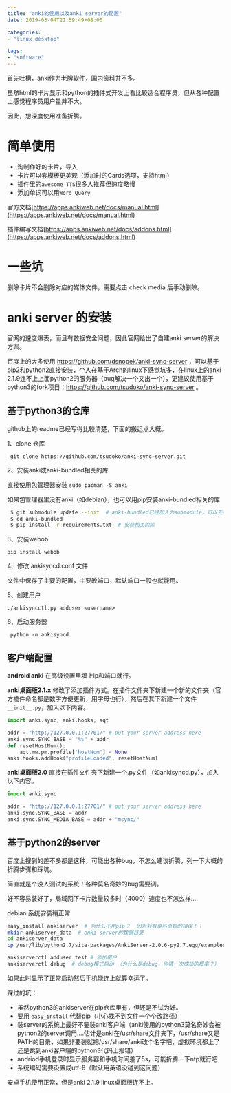 ```yaml
---
title: "anki的使用以及anki server的配置"
date: 2019-03-04T21:59:49+08:00

categories:
- "linux desktop"

tags:
- "software"
---
```


首先吐槽，anki作为老牌软件，国内资料并不多。

虽然html的卡片显示和python的插件式开发上看比较适合程序员，但从各种配置上感觉程序员用户量并不大。

因此，想深度使用准备折腾。


# 简单使用

- 淘制作好的卡片，导入
- 卡片可以套模板更美观（添加时的Cards选项，支持html）
- 插件里的`awesome TTS`很多人推荐但速度略慢
- 添加单词可以用`Word Query`

官方文档[https://apps.ankiweb.net/docs/manual.html](https://apps.ankiweb.net/docs/manual.html)

插件编写文档[https://apps.ankiweb.net/docs/addons.html](https://apps.ankiweb.net/docs/addons.html)


# 一些坑

删除卡片不会删除对应的媒体文件，需要点击 check media 后手动删除。


# anki server 的安装

官网的速度爆表，而且有数据安全问题，因此官网给出了自建anki server的解决方案。

百度上的大多使用 https://github.com/dsnopek/anki-sync-server ，可以基于pip2和python2直接安装，个人在基于Arch的linux下感觉坑多，在linux上的anki 2.1.9连不上上面python2的服务器（bug解决一个又出一个），更建议使用基于python3的fork项目：https://github.com/tsudoko/anki-sync-server 。


## 基于python3的仓库

github上的readme已经写得比较清楚，下面的搬运点大概。

1、clone 仓库

` git clone https://github.com/tsudoko/anki-sync-server.git`

2、安装anki或anki-bundled相关的库

直接使用包管理器安装 `sudo pacman -S anki` 

如果包管理器里没有anki（如debian），也可以用pip安装anki-bundled相关的库

```bash
 $ git submodule update --init  # anki-bundled已经加入为submodule，可以先更新
 $ cd anki-bundled
 $ pip install -r requirements.txt  # 安装相关的库
```

3、安装webob

`pip install webob`

4、修改 ankisyncd.conf 文件

文件中保存了主要的配置，主要改端口，默认端口一般也就能用。

5、创建用户

`./ankisyncctl.py adduser <username>`

6、启动服务器

` python -m ankisyncd`


## 客户端配置

**android anki** 在高级设置里填上ip和端口就行。


**anki桌面版2.1.x** 修改了添加插件方式。在插件文件夹下新建一个新的文件夹（官方插件命名都是数字方便更新，用字母也行），然后在其下新建一个文件`__init__.py`，加入以下内容。

```python
import anki.sync, anki.hooks, aqt

addr = "http://127.0.0.1:27701/" # put your server address here
anki.sync.SYNC_BASE = "%s" + addr
def resetHostNum():
    aqt.mw.pm.profile['hostNum'] = None
anki.hooks.addHook("profileLoaded", resetHostNum)
```


**anki桌面版2.0** 直接在插件文件夹下新建一个.py文件（如ankisyncd.py），加入以下内容。

```python
import anki.sync

addr = "http://127.0.0.1:27701/" # put your server address here
anki.sync.SYNC_BASE = addr
anki.sync.SYNC_MEDIA_BASE = addr + "msync/"
```

## 基于python2的server

百度上搜到的差不多都是这种，可能出各种bug，不怎么建议折腾，列一下大概的折腾步骤和踩坑。

简直就是个没人测试的系统！各种莫名奇妙的bug需要调。

好不容易装好了，局域网下卡片数量较多时（4000）速度也不怎么样....

debian 系统安装稍正常

```bash
easy_install ankiserver  # 为什么不用pip？  因为会有莫名奇妙的错误！！
mkdir ankiserver_data  # anki server的数据目录
cd ankiserver_data
cp /usr/lib/python2.7/site-packages/AnkiServer-2.0.6-py2.7.egg/examples/example.ini ./production.ini # 复制配置文件，如有必要可以改改端口一类的

ankiserverctl adduser test # 添加用户
ankiserverctl debug  # debug模式启动 （为什么是debug，你猜一次成功的概率？）
```

如果此时显示了正常启动然后手机能连上就算幸运了。

踩过的坑：

- 虽然python3的ankiserver在pip仓库里有，但还是不试为好。
- 要用 `easy_install` 代替pip（小心找不到文件一个个改路径）
- 装server的系统上最好不要装anki客户端（anki使用的python3莫名奇妙会被python2的server调用....估计是anki在/usr/share文件夹下，/usr/share又是PATH的目录，如果非要装就把/usr/share/anki改个名字吧，虚拟环境都上了还是跳到anki客户端的python3代码上报错）
- andriod手机登录时显示服务器和手机时间差了5s，可能折腾一下ntp就行吧
- 系统编码需要设置成utf-8（默认用英语没碰到这问题）

安卓手机使用正常，但是anki 2.1.9 linux桌面版连不上。
